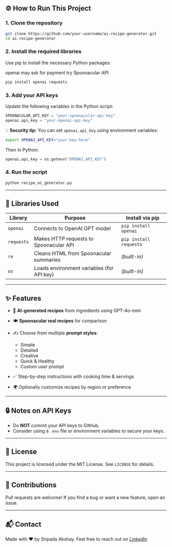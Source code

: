 ## ⚙️ How to Run This Project

### 1. Clone the repository

```bash
git clone https://github.com/your-username/ai-recipe-generator.git
cd ai-recipe-generator
```

### 2. Install the required libraries

Use pip to install the necessary Python packages: 

openai may ask for payment try Spoonacular API

```bash
pip install openai requests
```

### 3. Add your API keys

Update the following variables in the Python script:

```python
SPOONACULAR_API_KEY = "your-spoonacular-api-key"
openai.api_key = "your-openai-api-key"
```

💡 **Security tip:** You can set `openai.api_key` using environment variables:

```bash
export OPENAI_API_KEY="your-key-here"
```

Then in Python:

```python
openai.api_key = os.getenv("OPENAI_API_KEY")
```

### 4. Run the script

```bash
python recipe_ai_generator.py
```

---

## 🧰 Libraries Used

| Library    | Purpose                                   | Install via pip        |
| ---------- | ----------------------------------------- | ---------------------- |
| `openai`   | Connects to OpenAI GPT model              | `pip install openai`   |
| `requests` | Makes HTTP requests to Spoonacular API    | `pip install requests` |
| `re`       | Cleans HTML from Spoonacular summaries    | *(built-in)*           |
| `os`       | Loads environment variables (for API key) | *(built-in)*           |

---

## ✨ Features

* 🧠 **AI-generated recipes** from ingredients using GPT-4o-mini
* 🍽️ **Spoonacular real recipes** for comparison
* ✍️ Choose from multiple **prompt styles**:

  * Simple
  * Detailed
  * Creative
  * Quick & Healthy
  * Custom user prompt
* ✅ Step-by-step instructions with cooking time & servings
* 🌍 Optionally customize recipes by region or preference

---

## 🔒 Notes on API Keys

* Do **NOT** commit your API keys to GitHub.
* Consider using a `.env` file or environment variables to secure your keys.

---

## 📄 License

This project is licensed under the MIT License. See `LICENSE` for details.

---

## 🤝 Contributions

Pull requests are welcome! If you find a bug or want a new feature, open an issue.

---

## 📬 Contact

Made with ❤️ by Sripada Akshay.
Feel free to reach out on [LinkedIn](https://www.linkedin.com/in/akshay-sripada-175b96292?utm_source=share&utm_campaign=share_via&utm_content=profile&utm_medium=android_app)
